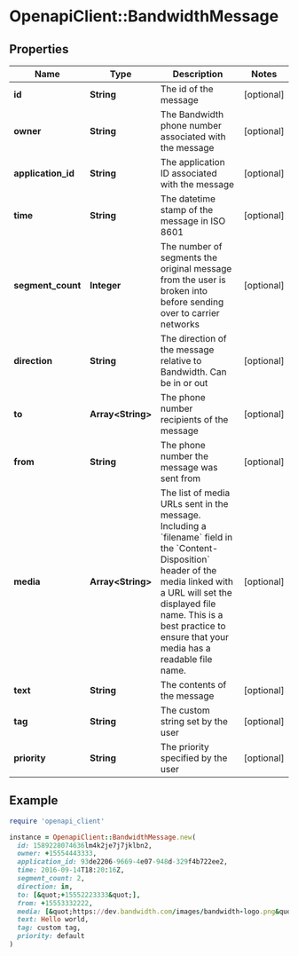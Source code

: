 # OpenapiClient::BandwidthMessage

## Properties

| Name | Type | Description | Notes |
| ---- | ---- | ----------- | ----- |
| **id** | **String** | The id of the message | [optional] |
| **owner** | **String** | The Bandwidth phone number associated with the message | [optional] |
| **application_id** | **String** | The application ID associated with the message | [optional] |
| **time** | **String** | The datetime stamp of the message in ISO 8601 | [optional] |
| **segment_count** | **Integer** | The number of segments the original message from the user is broken into before sending over to carrier networks | [optional] |
| **direction** | **String** | The direction of the message relative to Bandwidth. Can be in or out | [optional] |
| **to** | **Array&lt;String&gt;** | The phone number recipients of the message | [optional] |
| **from** | **String** | The phone number the message was sent from | [optional] |
| **media** | **Array&lt;String&gt;** | The list of media URLs sent in the message. Including a &#x60;filename&#x60; field in the &#x60;Content-Disposition&#x60; header of the media linked with a URL will set the displayed file name. This is a best practice to ensure that your media has a readable file name. | [optional] |
| **text** | **String** | The contents of the message | [optional] |
| **tag** | **String** | The custom string set by the user | [optional] |
| **priority** | **String** | The priority specified by the user | [optional] |

## Example

```ruby
require 'openapi_client'

instance = OpenapiClient::BandwidthMessage.new(
  id: 1589228074636lm4k2je7j7jklbn2,
  owner: +15554443333,
  application_id: 93de2206-9669-4e07-948d-329f4b722ee2,
  time: 2016-09-14T18:20:16Z,
  segment_count: 2,
  direction: in,
  to: [&quot;+15552223333&quot;],
  from: +15553332222,
  media: [&quot;https://dev.bandwidth.com/images/bandwidth-logo.png&quot;],
  text: Hello world,
  tag: custom tag,
  priority: default
)
```


